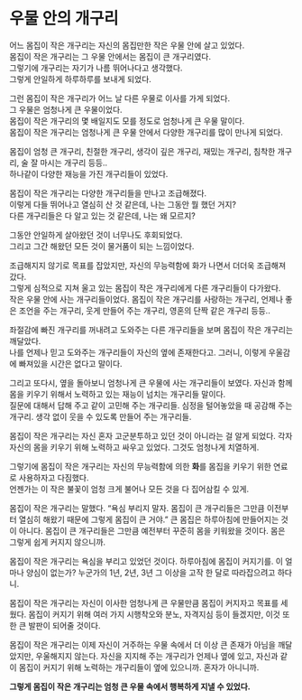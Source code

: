 # 우물 안의 개구리

어느 몸집이 작은 개구리는 자신의 몸집만한 작은 우물 안에 살고 있었다.  
몸집이 작은 개구리는 그 우물 안에서는 몸집이 큰 개구리였다.  
그렇기에 개구리는 자기가 나름 뛰어나다고 생각했다.  
그렇게 안일하게 하루하루를 보내게 되었다.

그런 몸집이 작은 개구리가 어느 날 다른 우물로 이사를 가게 되었다.  
그 우물은 엄청나게 큰 우물이었다.  
몸집이 작은 개구리의 몇 배일지도 모를 정도로 엄청나게 큰 우물 말이다.  
몸집이 작은 개구리는 엄청나게 큰 우물 안에서 다양한 개구리를 많이 만나게 되었다.

몸집이 엄청 큰 개구리, 친절한 개구리, 생각이 깊은 개구리, 재밌는 개구리, 침착한 개구리, 술 잘 마시는 개구리 등등..  
하나같이 다양한 재능을 가진 개구리들이 있었다.

몸집이 작은 개구리는 다양한 개구리들을 만나고 조급해졌다.  
이렇게 다들 뛰어나고 열심히 산 것 같은데, 나는 그동안 뭘 했던 거지?  
다른 개구리들은 다 알고 있는 것 같은데, 나는 왜 모르지?

그동안 안일하게 살아왔던 것이 너무나도 후회되었다.  
그리고 그간 해왔던 모든 것이 물거품이 되는 느낌이었다.

조급해지지 않기로 목표를 잡았지만, 자신의 무능력함에 화가 나면서 더더욱 조급해져 갔다.  
그렇게 심적으로 지쳐 울고 있는 몸집이 작은 개구리에게 다른 개구리들이 다가왔다.  
작은 우물 안에 사는 개구리들이었다. 몸집이 작은 개구리를 사랑하는 개구리, 언제나 좋은 조언을 주는 개구리, 웃게 만들어 주는 개구리, 영혼의 단짝 같은 개구리 등등..

좌절감에 빠진 개구리를 꺼내려고 도와주는 다른 개구리들을 보며 몸집이 작은 개구리는 깨달았다.  
나를 언제나 믿고 도와주는 개구리들이 자신의 옆에 존재한다고. 그러니, 이렇게 우울감에 빠져있을 시간은 없다고 말이다.

그리고 또다시, 옆을 돌아보니 엄청나게 큰 우물에 사는 개구리들이 보였다. 자신과 함께 몸을 키우기 위해서 노력하고 있는 재능이 넘치는 개구리들 말이다.  
질문에 대해서 답해 주고 같이 고민해 주는 개구리들. 심정을 털어놓았을 때 공감해 주는 개구리. 생각 없이 웃을 수 있도록 만들어 주는 개구리들.

몸집이 작은 개구리는 자신 혼자 고군분투하고 있던 것이 아니라는 걸 알게 되었다. 각자 자신의 몸을 키우기 위해 노력하고 싸우고 있었다. 그것도 엄청나게 치열하게.

그렇기에 몸집이 작은 개구리는 자신의 무능력함에 의한 **화**를 몸집을 키우기 위한 연료로 사용하자고 다짐했다.  
언젠가는 이 작은 불꽃이 엄청 크게 불어나 모든 것을 다 집어삼킬 수 있게.

몸집이 작은 개구리는 말했다. “욕심 부리지 말자. 몸집이 큰 개구리들은 그만큼 이전부터 열심히 해왔기 때문에 그렇게 몸집이 큰 거야.”
큰 몸집은 하루아침에 만들어지는 것이 아니다. 몸집이 큰 개구리들은 그만큼 예전부터 꾸준히 몸을 키워왔을 것이다. 몸은 그렇게 쉽게 커지지 않으니까.

몸집이 작은 개구리는 욕심을 부리고 있었던 것이다. 하루아침에 몸집이 커지기를.
이 얼마나 양심이 없는가? 누군가의 1년, 2년, 3년 그 이상을 고작 한 달로 따라잡으려고 하다니.

몸집이 작은 개구리는 자신이 이사한 엄청나게 큰 우물만큼 몸집이 커지자고 목표를 세웠다.
몸집이 커지기 위해 여러 가지 시행착오와 분노, 자격지심 등이 들겠지만, 이것 또한 큰 발판이 되어줄 것이다.

몸집이 작은 개구리는 이제 자신이 거주하는 우물 속에서 더 이상 큰 존재가 아님을 깨달았지만, 우울해지지 않는다.
자신을 지지해 주는 개구리가 언제나 옆에 있고, 자신과 같이 몸집이 커지기 위해 노력하는 개구리들이 옆에 있으니까. 혼자가 아니니까.

**그렇게 몸집이 작은 개구리는 엄청 큰 우물 속에서 행복하게 지낼 수 있었다.**
